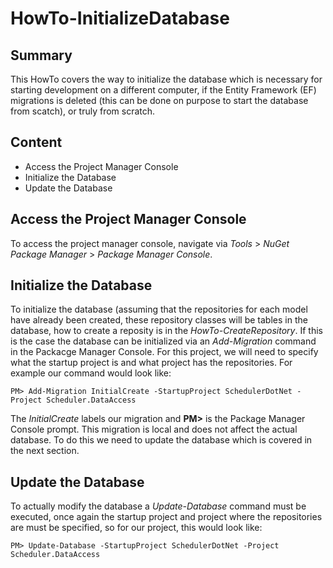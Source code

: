 # HowTo-InitializeDatabase

## Summary
This HowTo covers the way to initialize the database which is necessary for starting development
on a different computer, if the Entity Framework (EF) migrations is deleted (this can be done on
purpose to start the database from scatch), or truly from scratch.

## Content
- Access the Project Manager Console
- Initialize the Database
- Update the Database

## Access the Project Manager Console
To access the project manager console, navigate via *Tools* > *NuGet Package Manager* >
*Package Manager Console*.

## Initialize the Database
To initialize the database (assuming that the repositories for each model have already been created,
these repository classes will be tables in the database, how to create a reposity is in the 
_HowTo-CreateRepository_. If this is the case the database can be initialized via an
_Add-Migration_ command in the Packacge Manager Console. For this project, we will need to specify
what the startup project is and what project has the repositories. For example our command would look
like:
```
PM> Add-Migration InitialCreate -StartupProject SchedulerDotNet -Project Scheduler.DataAccess
```
The _InitialCreate_ labels our migration and **PM>** is the Package Manager Console prompt. 
This migration is local and does not affect the actual database.
To do this we need to update the database which is covered in the next section.

## Update the Database
To actually modify the database a _Update-Database_ command must be executed, once again the startup
project and project where the repositories are must be specified, so for our project, this would look like:
```
PM> Update-Database -StartupProject SchedulerDotNet -Project Scheduler.DataAccess
```